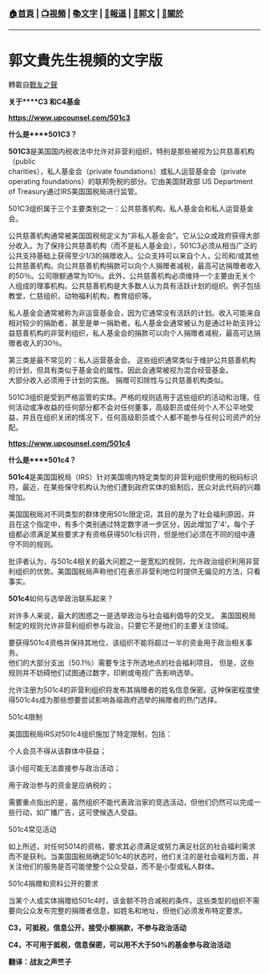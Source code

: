 ###  [:house:首頁](https://github.com/ourhimalayas/home) | [:tv:視頻](https://github.com/ourhimalayas/videos) | [:books:文字](https://github.com/ourhimalayas/txt) | [:newspaper:報道](https://github.com/ourhimalayas/news) | [:eagle:郭文](https://github.com/ourhimalayas/guomedia) | [:pray:關於](https://github.com/ourhimalayas/home/tree/master/about)
---
# 郭文貴先生視頻的文字版
轉載自[戰友之聲](http://littleantvoice.blogspot.com)

**关于****C3 和C4基金**




**https://www.upcounsel.com/501c3**


**什么是****501C3？**


**501C3**是美国国内税收法中允许对非营利组织，特别是那些被视为公共慈善机构（public<br>charities），私人基金会（private foundations）或私人运营基金会（private<br>operating foundations）的联邦免税的部分。它由美国财政部 US Department of Treasury通过IRS美国国税局进行监管。


501C3组织属于三个主要类别之一：公共慈善机构，私人基金会和私人运营基金会。


公共慈善机构通常被美国国税局定义为“非私人基金会”。它从公众或政府获得大部分收入。为了保持公共慈善机构（而不是私人基金会），501C3必须从相当广泛的公共支持基础上获得至少1/3的捐赠收入。公众支持可以来自个人，公司和/或其他公共慈善机构。向公共慈善机构捐款可以向个人捐赠者减税，最高可达捐赠者收入的50％。公司限额通常为10％。此外，公共慈善机构必须维持一个主要由无关个人组成的理事机构。公共慈善机构是大多数人认为具有活跃计划的组织。例子包括教堂，仁慈组织，动物福利机构，教育组织等。


私人基金会通常被称为非运营基金会，因为它通常没有活跃的计划。收入可能来自相对较少的捐助者，甚至是单一捐助者。私人基金会通常被认为是通过补助支持公益慈善机构的非营利组织，私人基金会的捐款可以向个人捐赠者减税，最高可达捐赠者收入的30％。


第三类是最不常见的：私人运营基金会。 这些组织通常类似于维护公共慈善机构的计划，但具有类似于基金会的属性。因此会通常被视为混合经营基金。<br>大部分收入必须用于计划的实施。 捐赠可扣除性与公共慈善机构类似。


501C3组织是受到严格监管的实体。严格的规则适用于这些组织的活动和治理。任何活动或净收益的任何部分都不会对任何董事，高级职员或任何个人不公平地受益，并且在组织关闭的情况下，任何高级职员或个人都不能参与任何公司资产的分配。





**https://www.upcounsel.com/501c4**


**什么是****501c4？**


**501c4**是美国国税局（IRS）针对美国境内特定类型的非营利组织使用的税码标识符。最近，在某些保守机构认为他们遭到政府实体的抵制后，民众对此代码的兴趣增加。


美国国税局对不同类型的群体使用501c限定词，其目的是为了社会福利原因，并且在这个指定中，有多个类别通过特定数字进一步区分，因此增加了'4'。每个子组都必须满足某些要求才有资格获得501c标识符，但是他们必须在不同的组中遵守不同的规则。


批评者认为，与501c4相关的最大问题之一是宽松的规则，允许政治组织利用非营利组织的优势。美国国税局声称他们在表示非营利地位时提供无偏见的方法，只看事实。


**501c4**如何与选举政治联系起来？


对许多人来说，最大的困惑之一是选举政治与社会福利倡导的交叉。 美国国税局制定的规则允许非营利组织参与政治，只要它不是他们的主要关注领域。


要获得501c4资格并保持其地位，该组织不能将超过一半的资金用于政治相关事务。<br>他们的大部分支出（50.1％）需要专注于所选地点的社会福利项目。 但是，这些规则并不妨碍他们试图通过数字，印刷或电视广告影响选举。


允许注册为501c4的非营利组织将发布其捐赠者的姓名信息保密。这种保密程度使得501c4s成为那些想要尝试影响各级政府选举的捐赠者的热门选择。


501c4限制


美国国税局IRS对501c4组织施加了特定限制，包括：


个人会员不得从该群体中获益；


该小组可能无法直接参与政治活动；


用于政治参与的资金是应纳税的；


需要重点指出的是，虽然组织不能代表政治家的竞选活动，但他们仍然可以完成一些行动，如广播广告，这可使候选人受益。


501c4常见活动


如上所述，对任何5014的资格，要求其必须满足或努力满足社区的社会福利需求而不是获利。当美国国税局确定501c4的状态时，他们关注的是社会福利方面，并关注他们的服务是否可能使整个公众受益，而不是小型或私人群体。


501c4捐赠和资料公开的要求


当某个人或实体捐赠给501c4时，该金额不符合减税的条件。这些类型的组织不需要向公众发布完整的捐赠者信息，如姓名和地址，但他们必须发布特定要求。


**C3，可抵税，信息公开，接受小额捐款，不参与政治活动**

**C4，不可用于抵税，信息保密，可以用不大于50%的基金参与政治活动**

**翻译：战友之声竺子**